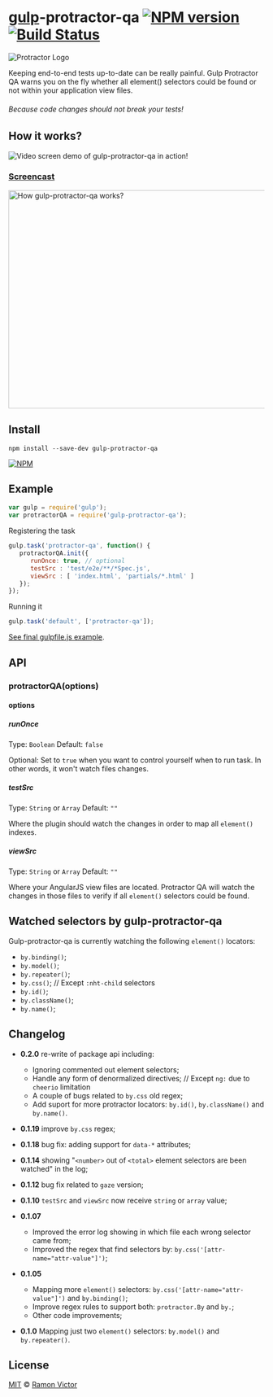 # [gulp](http://gulpjs.com)-protractor-qa [![NPM version](https://badge.fury.io/js/gulp-protractor-qa.svg)](http://badge.fury.io/js/gulp-protractor-qa) [![Build Status](https://travis-ci.org/ramonvictor/gulp-protractor-qa.svg?branch=master)](https://travis-ci.org/ramonvictor/gulp-protractor-qa)


<img src="https://raw.githubusercontent.com/ramonvictor/gulp-protractor-qa/master/assets/protractor-qa-logo.png" alt="Protractor Logo" />

Keeping end-to-end tests up-to-date can be really painful. Gulp Protractor QA warns you on the fly whether all element() selectors could be found or not within your application view files.

###### *Because code changes should not break your tests!*

## How it works?

<img src="https://raw.githubusercontent.com/ramonvictor/gulp-protractor-qa/master/assets/gulp-protractor-qa.gif" alt="Video screen demo of gulp-protractor-qa in action!">


### [Screencast](http://bit.ly/1hceBSw)

<a href="http://bit.ly/1hceBSw" target="_blank"><img src="https://raw.githubusercontent.com/ramonvictor/gulp-protractor-qa/master/assets/screencast-gulp-protractor-qa.jpg" width="719" height="429" alt="How gulp-protractor-qa works?"></a>

## Install

```
npm install --save-dev gulp-protractor-qa
```
[![NPM](https://nodei.co/npm/gulp-protractor-qa.png?downloads=true)](https://nodei.co/npm/gulp-protractor-qa/)

## Example

```js
var gulp = require('gulp');
var protractorQA = require('gulp-protractor-qa');
```

Registering the task
```js
gulp.task('protractor-qa', function() {
   protractorQA.init({
      runOnce: true, // optional
      testSrc : 'test/e2e/**/*Spec.js',
      viewSrc : [ 'index.html', 'partials/*.html' ]
   });
});
```

Running it
```js
gulp.task('default', ['protractor-qa']);
```
[See final gulpfile.js example](https://github.com/ramonvictor/gulp-protractor-qa/blob/master/assets/gulpfile.js).

## API

### protractorQA(options)

#### options

##### runOnce

Type: `Boolean`
Default: `false`

Optional: Set to `true` when you want to control yourself when to run task.
In other words, it won't watch files changes.

##### testSrc

Type: `String` or `Array`
Default: `""`

Where the plugin should watch the changes in order to map all `element()` indexes.

##### viewSrc

Type: `String` or `Array`
Default: `""`

Where your AngularJS view files are located. Protractor QA will watch the changes in those files to verify if all `element()` selectors could be found.

## Watched selectors by gulp-protractor-qa

Gulp-protractor-qa is currently watching the following `element()` locators:

- `by.binding()`;
- `by.model()`;
- `by.repeater()`;
- `by.css()`; // Except `:nht-child` selectors
- `by.id()`;
- `by.className()`;
- `by.name()`;

## Changelog

- **0.2.0** re-write of package api including:
	- Ignoring commented out element selectors;
	- Handle any form of denormalized directives; // Except `ng:` due to `cheerio` limitation
	- A couple of bugs related to `by.css` old regex;
	- Add suport for more protractor locators: `by.id()`, `by.className()` and `by.name()`.

- **0.1.19** improve `by.css` regex;

- **0.1.18** bug fix: adding support for `data-*` attributes;

- **0.1.14** showing "`<number>` out of `<total>` element selectors are been watched" in the log;

- **0.1.12** bug fix related to `gaze` version;

- **0.1.10** `testSrc` and `viewSrc` now receive `string` or `array` value;

- **0.1.07**
	- Improved the error log showing in which file each wrong selector came from;
	- Improved the regex that find selectors by: `by.css('[attr-name="attr-value"]')`;

- **0.1.05**
	- Mapping more `element()` selectors: `by.css('[attr-name="attr-value"]')` and `by.binding()`;
	- Improve regex rules to support both: `protractor.By` and `by.`;
	- Other code improvements;

- **0.1.0** Mapping just two `element()` selectors: `by.model()` and `by.repeater()`.

## License

[MIT](https://github.com/ramonvictor/gulp-protractor-qa/blob/master/license.txt) © [Ramon Victor](https://github.com/ramonvictor)
